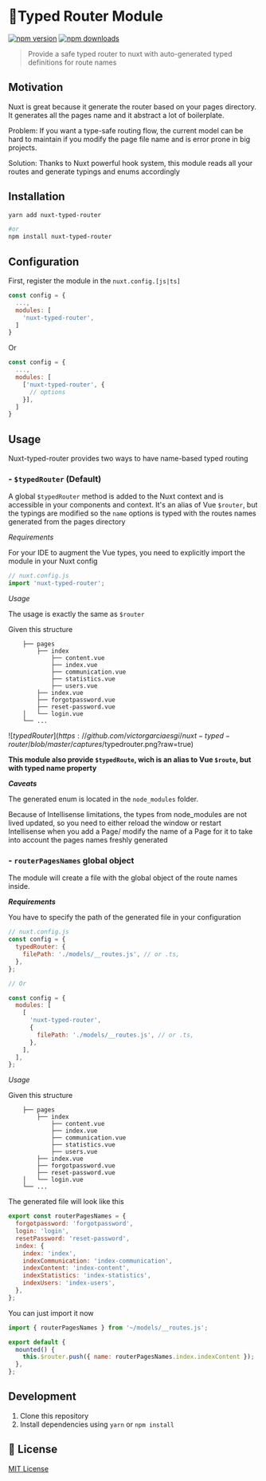 # 🚦Typed Router Module

[![npm version][npm-version-src]][npm-version-href]
[![npm downloads][npm-downloads-src]][npm-downloads-href]

> Provide a safe typed router to nuxt with auto-generated typed definitions for route names

## Motivation

Nuxt is great because it generate the router based on your pages directory. It generates all the pages name and it abstract a lot of boilerplate.

Problem: If you want a type-safe routing flow, the current model can be hard to maintain if you modify the page file name and is error prone in big projects.

Solution: Thanks to Nuxt powerful hook system, this module reads all your routes and generate typings and enums accordingly

## Installation

```bash
yarn add nuxt-typed-router

#or
npm install nuxt-typed-router
```

## Configuration

First, register the module in the `nuxt.config.[js|ts]`

```javascript
const config = {
  ...,
  modules: [
    'nuxt-typed-router',
  ]
}
```

Or

```javascript
const config = {
  ...,
  modules: [
    ['nuxt-typed-router', {
      // options
    }],
  ]
}
```

## Usage

Nuxt-typed-router provides two ways to have name-based typed routing

### - `$typedRouter` (Default)

A global `$typedRouter` method is added to the Nuxt context and is accessible in your components and context. It's an alias of Vue `$router`, but the typings are modified so the `name` options is typed with the routes names generated from the pages directory

_Requirements_

For your IDE to augment the Vue types, you need to explicitly import the module in your Nuxt config

```javascript
// nuxt.config.js
import 'nuxt-typed-router';
```

_Usage_

The usage is exactly the same as `$router`

Given this structure

        ├── pages
            ├── index
                ├── content.vue
                ├── index.vue
                ├── communication.vue
                ├── statistics.vue
                ├── users.vue
            ├── index.vue
            ├── forgotpassword.vue
            ├── reset-password.vue
        │   └── login.vue
        └── ...

![$typedRouter](https://github.com/victorgarciaesgi/nuxt-typed-router/blob/master/captures/$typedrouter.png?raw=true)

**This module also provide `$typedRoute`, wich is an alias to Vue `$route`, but with typed name property**

**_Caveats_**

The generated enum is located in the `node_modules` folder.

Because of Intellisense limitations, the types from node_modules are not lived updated, so you need to either reload the window or restart Intellisense when you add a Page/ modify the name of a Page for it to take into account the pages names freshly generated

### - `routerPagesNames` global object

The module will create a file with the global object of the route names inside.

**_Requirements_**

You have to specify the path of the generated file in your configuration

```javascript
// nuxt.config.js
const config = {
  typedRouter: {
    filePath: './models/__routes.js', // or .ts,
  },
};

// Or

const config = {
  modules: [
    [
      'nuxt-typed-router',
      {
        filePath: './models/__routes.js', // or .ts,
      },
    ],
  ],
};
```

_Usage_

Given this structure

        ├── pages
            ├── index
                ├── content.vue
                ├── index.vue
                ├── communication.vue
                ├── statistics.vue
                ├── users.vue
            ├── index.vue
            ├── forgotpassword.vue
            ├── reset-password.vue
        │   └── login.vue
        └── ...

The generated file will look like this

```javascript
export const routerPagesNames = {
  forgotpassword: 'forgotpassword',
  login: 'login',
  resetPassword: 'reset-password',
  index: {
    index: 'index',
    indexCommunication: 'index-communication',
    indexContent: 'index-content',
    indexStatistics: 'index-statistics',
    indexUsers: 'index-users',
  },
};
```

You can just import it now

```javascript
import { routerPagesNames } from '~/models/__routes.js';

export default {
  mounted() {
    this.$router.push({ name: routerPagesNames.index.indexContent });
  },
};
```

## Development

1. Clone this repository
2. Install dependencies using `yarn` or `npm install`

## 📑 License

[MIT License](./LICENSE)

<!-- Badges -->

[npm-version-src]: https://img.shields.io/npm/v/nuxt-typed-router
[npm-version-href]: https://www.npmjs.com/package/nuxt-typed-router
[npm-downloads-src]: https://img.shields.io/npm/dt/nuxt-typed-router
[npm-downloads-href]: https://www.npmjs.com/package/nuxt-typed-router
